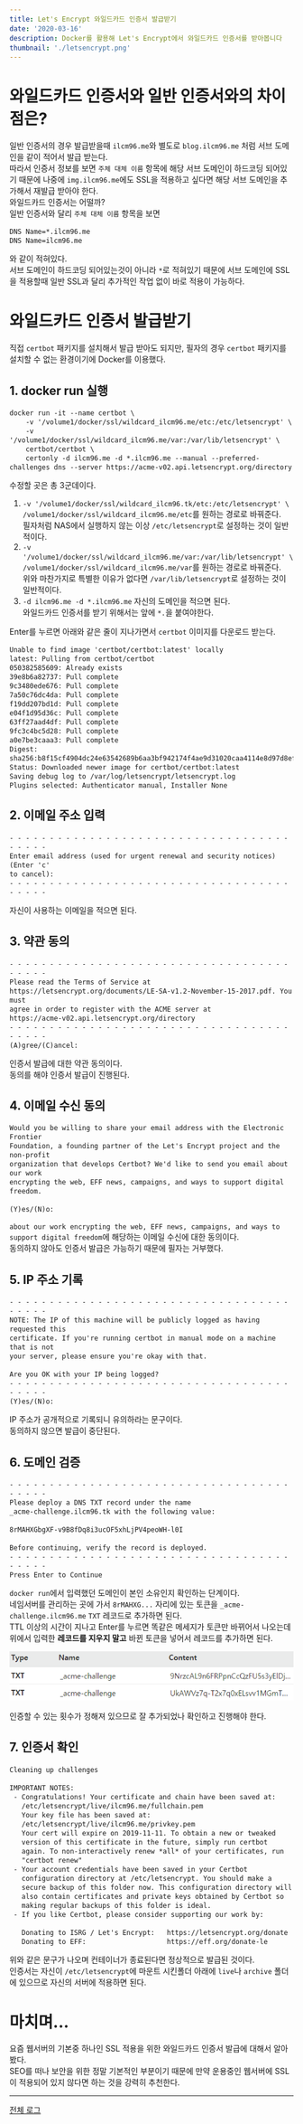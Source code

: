 ```yaml
---
title: Let's Encrypt 와일드카드 인증서 발급받기
date: '2020-03-16'
description: Docker를 활용해 Let's Encrypt에서 와일드카드 인증서를 받아봅니다
thumbnail: './letsencrypt.png'
---
```


# 와일드카드 인증서와 일반 인증서와의 차이점은?

일반 인증서의 경우 발급받을때 `ilcm96.me`와 별도로 `blog.ilcm96.me` 처럼 서브 도메인을 같이 적어서 발급 받는다.  
따라서 인증서 정보를 보면 `주체 대체 이름` 항목에 해당 서브 도메인이 하드코딩 되어있기 때문에 나중에 `img.ilcm96.me`에도 SSL을 적용하고 싶다면 해당 서브 도메인을 추가해서 재발급 받아야 한다.  
와일드카드 인증서는 어떨까?  
일반 인증서와 달리 `주체 대체 이름` 항목을 보면

```
DNS Name=*.ilcm96.me
DNS Name=ilcm96.me
```

와 같이 적혀있다.  
서브 도메인이 하드코딩 되어있는것이 아니라 `*`로 적혀있기 때문에 서브 도메인에 SSL을 적용할때 일반 SSL과 달리 추가적인 작업 없이 바로 적용이 가능하다.

# 와일드카드 인증서 발급받기

직접 `certbot` 패키지를 설치해서 발급 받아도 되지만, 필자의 경우 `certbot` 패키지를 설치할 수 없는 환경이기에 Docker를 이용했다.

## 1. docker run 실행

```
docker run -it --name certbot \
    -v '/volume1/docker/ssl/wildcard_ilcm96.me/etc:/etc/letsencrypt' \
    -v '/volume1/docker/ssl/wildcard_ilcm96.me/var:/var/lib/letsencrypt' \
    certbot/certbot \
    certonly -d ilcm96.me -d *.ilcm96.me --manual --preferred-challenges dns --server https://acme-v02.api.letsencrypt.org/directory
```

수정할 곳은 총 3군데이다.

1. `-v '/volume1/docker/ssl/wildcard_ilcm96.tk/etc:/etc/letsencrypt' \`  
   `/volume1/docker/ssl/wildcard_ilcm96.me/etc`를 원하는 경로로 바꿔준다.  
   필자처럼 NAS에서 실행하지 않는 이상 `/etc/letsencrypt`로 설정하는 것이 일반적이다.
2. `-v '/volume1/docker/ssl/wildcard_ilcm96.me/var:/var/lib/letsencrypt' \`  
   `/volume1/docker/ssl/wildcard_ilcm96.me/var`를 원하는 경로로 바꿔준다.  
   위와 마찬가지로 특별한 이유가 없다면 `/var/lib/letsencrypt`로 설정하는 것이 일반적이다.
3. `-d ilcm96.me -d *.ilcm96.me`
   자신의 도메인을 적으면 된다.  
   와일드카드 인증서를 받기 위해서는 앞에 `*.`을 붙여야한다.

Enter를 누르면 아래와 같은 줄이 지나가면서 `certbot` 이미지를 다운로드 받는다.

```
Unable to find image 'certbot/certbot:latest' locally
latest: Pulling from certbot/certbot
050382585609: Already exists
39e8b6a82737: Pull complete
9c3480ede676: Pull complete
7a50c76dc4da: Pull complete
f19dd207bd1d: Pull complete
e04f1d95d36c: Pull complete
63ff27aad4df: Pull complete
9fc3c4bc5d28: Pull complete
a0e7be3caaa3: Pull complete
Digest: sha256:b8f15cf4904dc24e63542689b6aa3bf942174f4ae9d31020caa4114e8d97d8ef
Status: Downloaded newer image for certbot/certbot:latest
Saving debug log to /var/log/letsencrypt/letsencrypt.log
Plugins selected: Authenticator manual, Installer None
```

## 2. 이메일 주소 입력

```
- - - - - - - - - - - - - - - - - - - - - - - - - - - - - - - - - - - - - - - -
Enter email address (used for urgent renewal and security notices) (Enter 'c'
to cancel):
- - - - - - - - - - - - - - - - - - - - - - - - - - - - - - - - - - - - - - - -
```

자신이 사용하는 이메일을 적으면 된다.

## 3. 약관 동의

```
- - - - - - - - - - - - - - - - - - - - - - - - - - - - - - - - - - - - - - - -
Please read the Terms of Service at
https://letsencrypt.org/documents/LE-SA-v1.2-November-15-2017.pdf. You must
agree in order to register with the ACME server at
https://acme-v02.api.letsencrypt.org/directory
- - - - - - - - - - - - - - - - - - - - - - - - - - - - - - - - - - - - - - - -
(A)gree/(C)ancel:
```

인증서 발급에 대한 약관 동의이다.  
동의를 해야 인증서 발급이 진행된다.

## 4. 이메일 수신 동의

```
Would you be willing to share your email address with the Electronic Frontier
Foundation, a founding partner of the Let's Encrypt project and the non-profit
organization that develops Certbot? We'd like to send you email about our work
encrypting the web, EFF news, campaigns, and ways to support digital freedom.

(Y)es/(N)o:
```

`about our work encrypting the web, EFF news, campaigns, and ways to support digital freedom`에 해당하는 이메일 수신에 대한 동의이다.  
동의하지 않아도 인증서 발급은 가능하기 때문에 필자는 거부했다.

## 5. IP 주소 기록

```
- - - - - - - - - - - - - - - - - - - - - - - - - - - - - - - - - - - - - - - -
NOTE: The IP of this machine will be publicly logged as having requested this
certificate. If you're running certbot in manual mode on a machine that is not
your server, please ensure you're okay with that.

Are you OK with your IP being logged?
- - - - - - - - - - - - - - - - - - - - - - - - - - - - - - - - - - - - - - - -
(Y)es/(N)o:
```

IP 주소가 공개적으로 기록되니 유의하라는 문구이다.  
동의하지 않으면 발급이 중단된다.

## 6. 도메인 검증

```
- - - - - - - - - - - - - - - - - - - - - - - - - - - - - - - - - - - - - - - -
Please deploy a DNS TXT record under the name
_acme-challenge.ilcm96.tk with the following value:

8rMAHXGbgXF-v9B8fDq8i3ucOF5xhLjPV4peoWH-l0I

Before continuing, verify the record is deployed.
- - - - - - - - - - - - - - - - - - - - - - - - - - - - - - - - - - - - - - - -
Press Enter to Continue
```

`docker run`에서 입력했던 도메인이 본인 소유인지 확인하는 단계이다.  
네임서버를 관리하는 곳에 가서 `8rMAHXG...` 자리에 있는 토큰을 `_acme-challenge.ilcm96.me` `TXT` 레코드로 추가하면 된다.  
TTL 이상의 시간이 지나고 Enter를 누르면 똑같은 메세지가 토큰만 바뀌어서 나오는데 위에서 입력한 **레코드를 지우지 말고** 바뀐 토큰을 넣어서 레코드를 추가하면 된다.

![](./txt-record.png)

인증할 수 있는 횟수가 정해져 있으므로 잘 추가되었나 확인하고 진행해야 한다.

## 7. 인증서 확인

```
Cleaning up challenges

IMPORTANT NOTES:
 - Congratulations! Your certificate and chain have been saved at:
   /etc/letsencrypt/live/ilcm96.me/fullchain.pem
   Your key file has been saved at:
   /etc/letsencrypt/live/ilcm96.me/privkey.pem
   Your cert will expire on 2019-11-11. To obtain a new or tweaked
   version of this certificate in the future, simply run certbot
   again. To non-interactively renew *all* of your certificates, run
   "certbot renew"
 - Your account credentials have been saved in your Certbot
   configuration directory at /etc/letsencrypt. You should make a
   secure backup of this folder now. This configuration directory will
   also contain certificates and private keys obtained by Certbot so
   making regular backups of this folder is ideal.
 - If you like Certbot, please consider supporting our work by:

   Donating to ISRG / Let's Encrypt:   https://letsencrypt.org/donate
   Donating to EFF:                    https://eff.org/donate-le
```

위와 같은 문구가 나오며 컨테이너가 종료된다면 정상적으로 발급된 것이다.  
인증서는 자신이 `/etc/letsencrypt`에 마운트 시킨폴더 아래에 `live`나 `archive` 폴더에 있으므로 자신의 서버에 적용하면 된다.

# 마치며...

요즘 웹서버의 기본중 하나인 SSL 적용을 위한 와일드카드 인증서 발급에 대해서 알아봤다.  
SEO를 떠나 보안을 위한 정말 기본적인 부분이기 때문에 만약 운용중인 웹서버에 SSL이 적용되어 있지 않다면 하는 것을 강력히 추천한다.

---

[전체 로그](https://gist.github.com/ilcm96/ab24c3af95af94337df1fe14174ed870)
